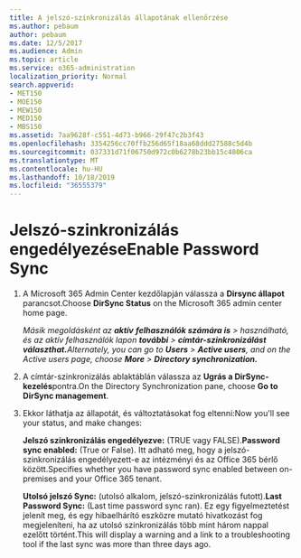 ```yaml
---
title: A jelszó-szinkronizálás állapotának ellenőrzése
ms.author: pebaum
author: pebaum
ms.date: 12/5/2017
ms.audience: Admin
ms.topic: article
ms.service: o365-administration
localization_priority: Normal
search.appverid:
- MET150
- MOE150
- MEW150
- MED150
- MBS150
ms.assetid: 7aa9628f-c551-4d73-b966-29f47c2b3f43
ms.openlocfilehash: 3354256cc70ffb256d65f18aa68ddd27588c5d4b
ms.sourcegitcommit: 037331d71f06750d972c0b6278b23bb15c4806ca
ms.translationtype: MT
ms.contentlocale: hu-HU
ms.lasthandoff: 10/18/2019
ms.locfileid: "36555379"
---
```

# <a name="enable-password-sync"></a><span data-ttu-id="1f280-102">Jelszó-szinkronizálás engedélyezése</span><span class="sxs-lookup"><span data-stu-id="1f280-102">Enable Password Sync</span></span>

1.  <span data-ttu-id="1f280-103">A Microsoft 365 Admin Center kezdőlapján válassza a **Dirsync állapot** parancsot.</span><span class="sxs-lookup"><span data-stu-id="1f280-103">Choose **DirSync Status** on the Microsoft 365 admin center home page.</span></span> 
    
     <span data-ttu-id="1f280-104">*Másik megoldásként az **aktív** **felhasználók számára is** \> használható, és az aktív felhasználók lapon **további** \> **címtár-szinkronizálást választhat.***</span><span class="sxs-lookup"><span data-stu-id="1f280-104">*Alternately, you can go to **Users** \> **Active users**, and on the Active users page, choose **More** \> **Directory synchronization.***</span></span> 
    
2. <span data-ttu-id="1f280-105">A címtár-szinkronizálás ablaktáblán válassza az **Ugrás a DirSync-kezelés**pontra.</span><span class="sxs-lookup"><span data-stu-id="1f280-105">On the Directory Synchronization pane, choose **Go to DirSync management**.</span></span> 
    
3. <span data-ttu-id="1f280-106">Ekkor láthatja az állapotát, és változtatásokat fog eltenni:</span><span class="sxs-lookup"><span data-stu-id="1f280-106">Now you'll see your status, and make changes:</span></span>
    
    <span data-ttu-id="1f280-107">**Jelszó szinkronizálás engedélyezve:** (TRUE vagy FALSE).</span><span class="sxs-lookup"><span data-stu-id="1f280-107">**Password sync enabled:** (True or False).</span></span> <span data-ttu-id="1f280-108">Itt adható meg, hogy a jelszó-szinkronizálás engedélyezett-e az intézményi és az Office 365 bérlő között.</span><span class="sxs-lookup"><span data-stu-id="1f280-108">Specifies whether you have password sync enabled between on-premises and your Office 365 tenant.</span></span> 
    
    <span data-ttu-id="1f280-109">**Utolsó jelszó Sync:** (utolsó alkalom, jelszó-szinkronizálás futott).</span><span class="sxs-lookup"><span data-stu-id="1f280-109">**Last Password Sync:** (Last time password sync ran).</span></span> <span data-ttu-id="1f280-110">Ez egy figyelmeztetést jelenít meg, és egy hibaelhárító eszközre mutató hivatkozást fog megjeleníteni, ha az utolsó szinkronizálás több mint három nappal ezelőtt történt.</span><span class="sxs-lookup"><span data-stu-id="1f280-110">This will display a warning and a link to a troubleshooting tool if the last sync was more than three days ago.</span></span> 
    


